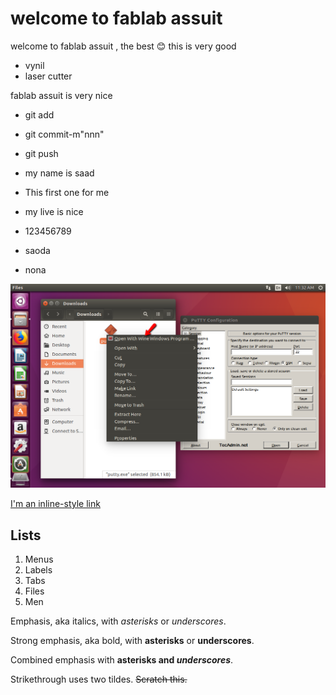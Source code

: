 # welcome to fablab assuit

welcome to fablab assuit , the best :blush: this is very good

- vynil 
- laser cutter

fablab assuit is very nice

- git add
- git commit-m"nnn"
- git push

- my name is saad
- This first one for me
- my live is nice

- 123456789
- saoda
- nona

![alt text](piture.png)

[I'm an inline-style link](https://www.google.com)

## Lists
1. Menus
2. Labels
3. Tabs
4. Files
5. Men

Emphasis, aka italics, with *asterisks* or _underscores_.

Strong emphasis, aka bold, with **asterisks** or __underscores__.

Combined emphasis with **asterisks and _underscores_**.

Strikethrough uses two tildes. ~~Scratch this.~~
